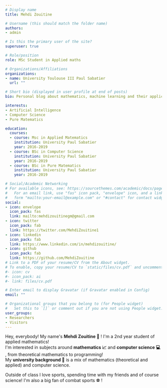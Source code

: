 ```yaml
---
# Display name
title: Mehdi Zouitine

# Username (this should match the folder name)
authors:
- admin

# Is this the primary user of the site?
superuser: true

# Role/position
role: MSc Student in Applied maths

# Organizations/Affiliations
organizations:
- name: University Toulouse III Paul Sabatier
  url: ""

# Short bio (displayed in user profile at end of posts)
bio: Personal blog about mathematics, machine learning and their applications! 

interests:
- Artificial Intelligence
- Computer Science
- Pure Matematics

education:
  courses:
  - course: Msc in Applied Matematics
    institution: University Paul Sabatier
    year: 2016-2019
  - course: BSc in Computer Science
    institution: University Paul Sabatier
    year: 2016-2019
  - course: BSc in Pure Matematics
    institution: University Paul Sabatier
    year: 2016-2019

# Social/Academic Networking
# For available icons, see: https://sourcethemes.com/academic/docs/page-builder/#icons
#   For an email link, use "fas" icon pack, "envelope" icon, and a link in the
#   form "mailto:your-email@example.com" or "#contact" for contact widget.
social:
- icon: envelope
  icon_pack: fas
  link: mailto:mehdizouitinegm@gmail.com
- icon: twitter
  icon_pack: fab
  link: https://twitter.com/MehdiZouitine1
- icon: linkedin
  icon_pack: fab
  link: https://www.linkedin.com/in/mehdizouitine/
- icon: github
  icon_pack: fab
  link: https://github.com/MehdiZouitine
# Link to a PDF of your resume/CV from the About widget.
# To enable, copy your resume/CV to `static/files/cv.pdf` and uncomment the lines below.
#- icon: cv
#- icon_pack: ai
#- link: files/cv.pdf

# Enter email to display Gravatar (if Gravatar enabled in Config)
email: ""

# Organizational groups that you belong to (for People widget)
#   Set this to `[]` or comment out if you are not using People widget.
user_groups:
- Researchers
- Visitors
---
```


Hey, everybody! My name's **Mehdi Zouitine :boy:** ! I'm a 2nd year student of applied mathematics!    
I'm interested in subjects around **mathematics :chart_with_upwards_trend:** and **computer science :computer:** , from theoretical mathematics to programming!  
My **university background :school:** is a mix of mathematics (theoretical and applied) and computer science.  


Outside of class I love sports, spending time with my friends and of course science! I'm also a big fan of combat sports :soccer: ! 
